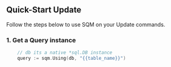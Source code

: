 ## Quick-Start Update

Follow the steps below to use SQM on your Update commands.

### 1. Get a Query instance

```go
    // db its a native *sql.DB instance
    query := sqm.Using(db, "{{table_name}}")
```
